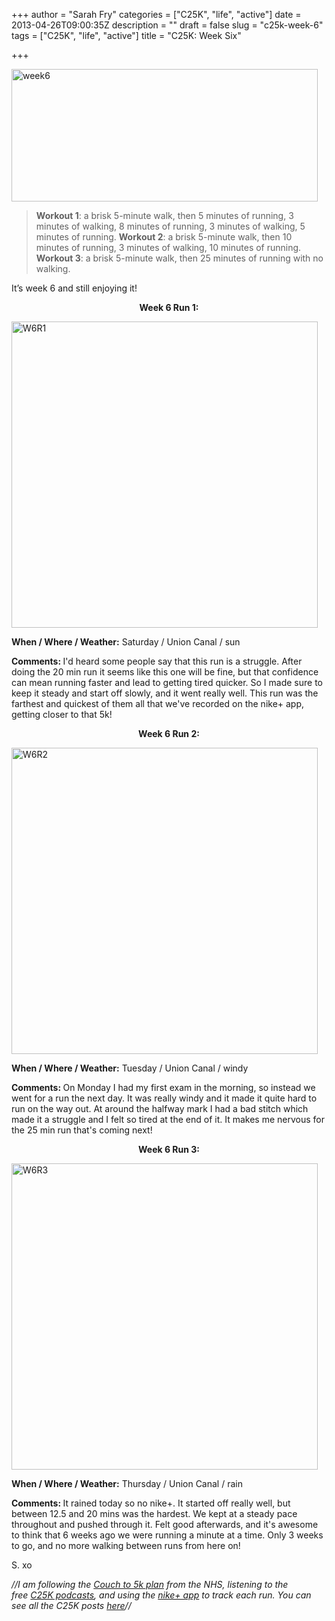 +++
author = "Sarah Fry"
categories = ["C25K", "life", "active"]
date = 2013-04-26T09:00:35Z
description = ""
draft = false
slug = "c25k-week-6"
tags = ["C25K", "life", "active"]
title = "C25K: Week Six"

+++


<a href="https://yayfryday.com/images/2013/04/week6.jpg"><img class="alignnone size-full wp-image-1720" alt="week6" src="https://yayfryday.com/images/2013/04/week6.jpg" width="490" height="212" /></a>

> <strong>Workout 1</strong>: a brisk 5-minute walk, then 5 minutes of running, 3 minutes of walking, 8 minutes of running, 3 minutes of walking, 5 minutes of running.	
<strong>Workout 2</strong>: a brisk 5-minute walk, then 10 minutes of running, 3 minutes of walking, 10 minutes of running.	
<strong>Workout 3</strong>: a brisk 5-minute walk, then 25 minutes of running with no walking.

It’s week 6 and still enjoying it!
<p style="text-align: center;"><strong>Week 6 Run 1:</strong></p>
<a href="https://yayfryday.com/images/2013/04/W6R1ib.jpg"><img class="alignnone size-full wp-image-1715" alt="W6R1" src="https://yayfryday.com/images/2013/04/W6R1ib.jpg" width="490" height="490" /></a>

<strong>When / Where / Weather:</strong> Saturday / Union Canal / sun

<strong>Comments: </strong>I'd heard some people say that this run is a struggle. After doing the 20 min run it seems like this one will be fine, but that confidence can mean running faster and lead to getting tired quicker. So I made sure to keep it steady and start off slowly, and it went really well. This run was the farthest and quickest of them all that we've recorded on the nike+ app, getting closer to that 5k!
<p style="text-align: center;"><strong>Week 6 Run 2:</strong></p>
<a href="https://yayfryday.com/images/2013/04/W6R2ib.jpg"><img class="alignnone size-full wp-image-1723" alt="W6R2" src="https://yayfryday.com/images/2013/04/W6R2ib.jpg" width="490" height="490" /></a>

<strong>When / Where / Weather:</strong> Tuesday / Union Canal / windy

<strong>Comments: </strong>On Monday I had my first exam in the morning, so instead we went for a run the next day. It was really windy and it made it quite hard to run on the way out. At around the halfway mark I had a bad stitch which made it a struggle and I felt so tired at the end of it. It makes me nervous for the 25 min run that's coming next!
<p style="text-align: center;"><strong>Week 6 Run 3:</strong></p>
<a href="https://yayfryday.com/images/2013/04/W6R3ib.jpg"><img class="alignnone size-full wp-image-1726" alt="W6R3" src="https://yayfryday.com/images/2013/04/W6R3ib.jpg" width="490" height="490" /></a>

<strong>When / Where / Weather:</strong> Thursday / Union Canal / rain

<strong>Comments: </strong>It rained today so no nike+. It started off really well, but between 12.5 and 20 mins was the hardest. We kept at a steady pace throughout and pushed through it. Felt good afterwards, and it's awesome to think that 6 weeks ago we were running a minute at a time. Only 3 weeks to go, and no more walking between runs from here on!

S. xo

<em>//I am following the <a href="http://www.nhs.uk/LiveWell/c25k/Pages/couch-to-5k.aspx" target="_blank">Couch to 5k plan</a> from the NHS, listening <em>to the free <a href="http://www.nhs.uk/Tools/Pages/couch-5K-running-plan.aspx" target="_blank">C25K podcasts</a>, and </em>using the <a href="http://nikeplus.nike.com/plus/products/gps_app/" target="_blank">nike+ app</a> to track each run. You can see all the C25K posts <a href="http://sweetaspi.co.uk/tag/C25K/" target="_blank">here</a>//</em>

